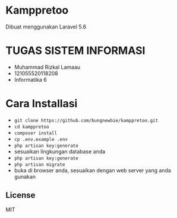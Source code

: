 # Kamppretoo

Dibuat menggunakan Laravel 5.6

# TUGAS SISTEM INFORMASI
+ Muhammad Rizkal Lamaau
+ 121055520118208
+ Informatika 6

# Cara Installasi
  - `git clone https://github.com/bungnewbie/kamppretoo.git`
  - `cd kamppretoo`
  - `composer install`
  - `cp .env.example .env`
  - `php artisan key:generate`
  - sesuaikan lingkungan database anda
  - `php artisan key:generate`
  - `php artisan migrate`
  - buka di browser anda, sesuaikan dengan web server yang anda gunakan

License
----

MIT




